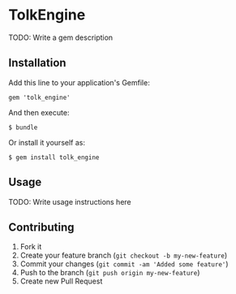 # TolkEngine

TODO: Write a gem description

## Installation

Add this line to your application's Gemfile:

    gem 'tolk_engine'

And then execute:

    $ bundle

Or install it yourself as:

    $ gem install tolk_engine

## Usage

TODO: Write usage instructions here

## Contributing

1. Fork it
2. Create your feature branch (`git checkout -b my-new-feature`)
3. Commit your changes (`git commit -am 'Added some feature'`)
4. Push to the branch (`git push origin my-new-feature`)
5. Create new Pull Request

